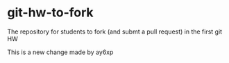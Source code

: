 git-hw-to-fork
==============

The repository for students to fork (and submt a pull request) in the first git HW

This is a new change made by ay6xp
